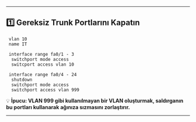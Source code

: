 ---

## 1️⃣ Gereksiz Trunk Portlarını Kapatın

```
 vlan 10 
 name IT 

 interface range fa0/1 - 3
  switchport mode access
  switcport access vlan 10

 interface range fa0/4 - 24
  shutdown
  switchport mode access
  switchport access vlan 999
```

💡 **İpucu: VLAN 999 gibi kullanılmayan bir VLAN oluşturmak, saldırganın bu portları kullanarak ağınıza sızmasını zorlaştırır.**

---